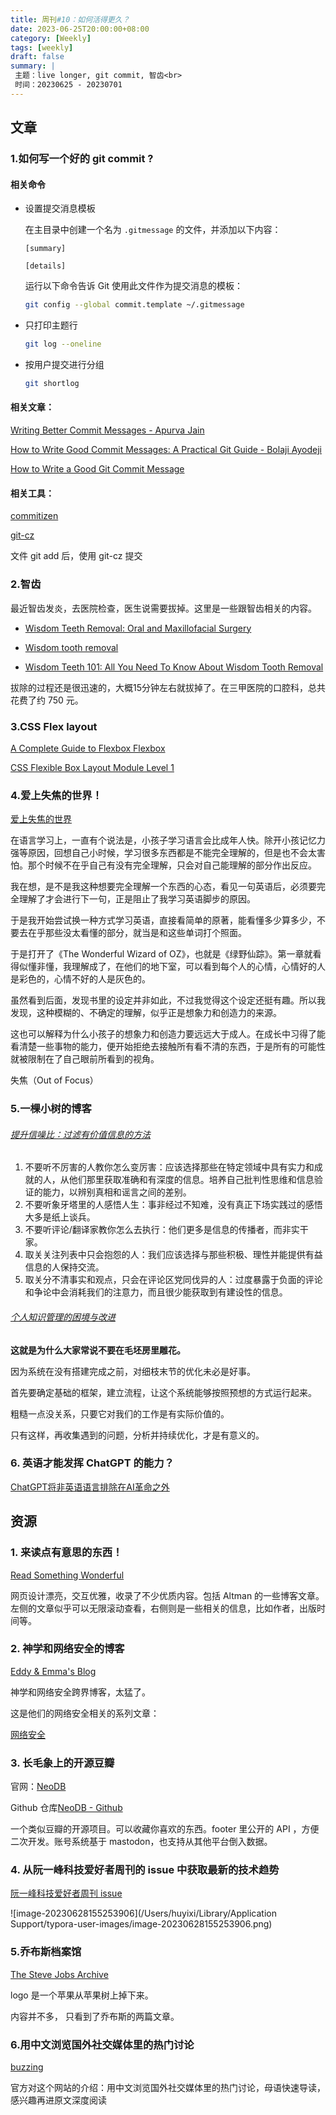```yaml
---
title: 周刊#10：如何活得更久？
date: 2023-06-25T20:00:00+08:00
category: [Weekly]
tags: [weekly]
draft: false
summary: |
 主题：live longer, git commit, 智齿<br>
 时间：20230625 - 20230701
---
```


## 文章

### 1.如何写一个好的 git commit ?

#### 相关命令

 - 设置提交消息模板

   在主目录中创建一个名为 `.gitmessage` 的文件，并添加以下内容：

   ```
   [summary]
   
   [details]
   ```

   运行以下命令告诉 Git 使用此文件作为提交消息的模板：

   ```bash
   git config --global commit.template ~/.gitmessage
   ```

   

- 只打印主题行

  ```bash
  git log --oneline
  ```

- 按用户提交进行分组

  ```bash
  git shortlog
  ```

#### 相关文章：

[Writing Better Commit Messages  - Apurva Jain](https://medium.com/swlh/writing-better-commit-messages-9b0b6ff60c67)

[How to Write Good Commit Messages: A Practical Git Guide - Bolaji Ayodeji](https://www.freecodecamp.org/news/writing-good-commit-messages-a-practical-guide/)


[How to Write a Good Git Commit Message](https://blog.ossph.org/how-to-write-a-good-git-commit-message/)

#### 相关工具：

[commitizen](https://github.com/commitizen/cz-cli)

[git-cz](https://github.com/streamich/git-cz)

文件 git add 后，使用 git-cz 提交

### 2.智齿

最近智齿发炎，去医院检查，医生说需要拔掉。这里是一些跟智齿相关的内容。

- [Wisdom Teeth Removal: Oral and Maxillofacial Surgery ](https://www.healthhub.sg/a-z/diseases-and-conditions/486/oral_maxillofacial_surgery_sdhf)

- [Wisdom tooth removal ](https://www.nhs.uk/conditions/wisdom-tooth-removal/)
- [Wisdom Teeth 101: All You Need To Know About Wisdom Tooth Removal](https://ntuchealth.sg/denticare/resources/wisdom-teeth-101-all-you-need-to-know-about-wisdom-tooth-removal)

拔除的过程还是很迅速的，大概15分钟左右就拔掉了。在三甲医院的口腔科，总共花费了约 750 元。

### 3.CSS Flex layout

[A Complete Guide to Flexbox  Flexbox](https://css-tricks.com/snippets/css/a-guide-to-flexbox/#aa-flexbox-properties)

[CSS Flexible Box Layout Module Level 1](https://www.w3.org/TR/css-flexbox-1/#intro)

### 4.爱上失焦的世界！

[爱上失焦的世界](https://subnooc.com/posts/to-love-the-blur-world)

在语言学习上，一直有个说法是，小孩子学习语言会比成年人快。除开小孩记忆力强等原因，回想自己小时候，学习很多东西都是不能完全理解的，但是也不会太害怕。那个时候不在乎自己有没有完全理解，只会对自己能理解的部分作出反应。

我在想，是不是我这种想要完全理解一个东西的心态，看见一句英语后，必须要完全理解了才会进行下一句，正是阻止了我学习英语脚步的原因。

于是我开始尝试换一种方式学习英语，直接看简单的原著，能看懂多少算多少，不要去在乎那些没太看懂的部分，就当是和这些单词打个照面。

于是打开了《The Wonderful Wizard of OZ》，也就是《绿野仙踪》。第一章就看得似懂非懂，我理解成了，在他们的地下室，可以看到每个人的心情，心情好的人是彩色的，心情不好的人是灰色的。

虽然看到后面，发现书里的设定并非如此，不过我觉得这个设定还挺有趣。所以我发现，这种模糊的、不确定的理解，似乎正是想象力和创造力的来源。

这也可以解释为什么小孩子的想象力和创造力要远远大于成人。在成长中习得了能看清楚一些事物的能力，便开始拒绝去接触所有看不清的东西，于是所有的可能性就被限制在了自己眼前所看到的视角。



失焦（Out of Focus）

### 5.一棵小树的博客

###### [提升信噪比：过滤有价值信息的方法](https://yeshu.cloud/posts/newsletter-69/)

1. 不要听不厉害的人教你怎么变厉害：应该选择那些在特定领域中具有实力和成就的人，从他们那里获取准确和有深度的信息。培养自己批判性思维和信息验证的能力，以辨别真相和谣言之间的差别。
2. 不要听象牙塔里的人感悟人生：事非经过不知难，没有真正下场实践过的感悟大多是纸上谈兵。
3. 不要听评论/翻译家教你怎么去执行：他们更多是信息的传播者，而非实干家。
4. 取关关注列表中只会抱怨的人：我们应该选择与那些积极、理性并能提供有益信息的人保持交流。
5. 取关分不清事实和观点，只会在评论区党同伐异的人：过度暴露于负面的评论和争论中会消耗我们的注意力，而且很少能获取到有建设性的信息。

###### [个人知识管理的困境与改进](https://yeshu.cloud/posts/newsletter-51)

**这就是为什么大家常说不要在毛坯房里雕花。**

因为系统在没有搭建完成之前，对细枝末节的优化未必是好事。

首先要确定基础的框架，建立流程，让这个系统能够按照预想的方式运行起来。

粗糙一点没关系，只要它对我们的工作是有实际价值的。

只有这样，再收集遇到的问题，分析并持续优化，才是有意义的。

### 6. 英语才能发挥 ChatGPT 的能力？

[ChatGPT将非英语语言排除在AI革命之外](https://clip.owenyoung.com/2023/06/04/chat-gpt-is-cutting-non-english-languages-out-of-the-ai-revolution/#chatgpt将非英语语言排除在ai革命之外--wired)



## 资源

### 1. 来读点有意思的东西！

[Read Something Wonderful](https://readsomethingwonderful.com/)

网页设计漂亮，交互优雅，收录了不少优质内容。包括 Altman 的一些博客文章。左侧的文章似乎可以无限滚动查看，右侧则是一些相关的信息，比如作者，出版时间等。

### 2. 神学和网络安全的博客

[Eddy & Emma's Blog](https://eddyemma.com/)

神学和网络安全跨界博客，太猛了。

这是他们的网络安全相关的系列文章： 

[网络安全](https://eddyemma.com/scientific-access/)

### 3. 长毛象上的开源豆瓣

官网：[NeoDB](https://neodb.social)

Github 仓库[NeoDB - Github](https://github.com/neodb-social/neodb) 

一个类似豆瓣的开源项目。可以收藏你喜欢的东西。footer 里公开的 API ，方便二次开发。账号系统基于 mastodon，也支持从其他平台倒入数据。

### 4. 从阮一峰科技爱好者周刊的 issue 中获取最新的技术趋势

[阮一峰科技爱好者周刊 issue](https://github.com/ruanyf/weekly/issues)

![image-20230628155253906](/Users/huyixi/Library/Application Support/typora-user-images/image-20230628155253906.png)



### 5.乔布斯档案馆

[The Steve Jobs Archive](https://stevejobsarchive.com/)

logo 是一个苹果从苹果树上掉下来。

内容并不多， 只看到了乔布斯的两篇文章。

### 6.用中文浏览国外社交媒体里的热门讨论

[buzzing](https://www.buzzing.cc)

官方对这个网站的介绍：用中文浏览国外社交媒体里的热门讨论，母语快速导读， 感兴趣再进原文深度阅读

